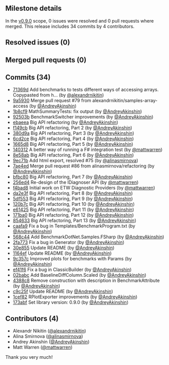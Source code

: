 ## Milestone details

In the [v0.9.0](https://github.com/dotnet/BenchmarkDotNet/issues?q=milestone:v0.9.0) scope, 
0 issues were resolved and 0 pull requests where merged.
This release includes 34 commits by 4 contributors.

## Resolved issues (0)


## Merged pull requests (0)


## Commits (34)

* [71369d](https://github.com/dotnet/BenchmarkDotNet/commit/71369d3bdb3603dafd2a14e4f37002911c3319c9) Add benchmarks to tests different ways of accessing arrays. Copypasted from h... (by [@alexandrnikitin](https://github.com/alexandrnikitin))
* [9a5930](https://github.com/dotnet/BenchmarkDotNet/commit/9a5930bb00079610104b6547bcd327bd812d5653) Merge pull request #79 from alexandrnikitin/samples-array-access (by [@AndreyAkinshin](https://github.com/AndreyAkinshin))
* [1b8cf9](https://github.com/dotnet/BenchmarkDotNet/commit/1b8cf9f4f296721f35f104beec0d7ddbbe755866) MathSummaryTests: fix output (by [@AndreyAkinshin](https://github.com/AndreyAkinshin))
* [92503b](https://github.com/dotnet/BenchmarkDotNet/commit/92503b422ad72fdd9b4984d778d821f35d504673) BenchmarkSwitcher improvements (by [@AndreyAkinshin](https://github.com/AndreyAkinshin))
* [ebaeea](https://github.com/dotnet/BenchmarkDotNet/commit/ebaeea72f253656332d6729adfe1f9ea32187c9f) Big API refactoring (by [@AndreyAkinshin](https://github.com/AndreyAkinshin))
* [f149cb](https://github.com/dotnet/BenchmarkDotNet/commit/f149cb14c864e1b09d2f71e3bf558f9bb59bf77b) Big API refactoring, Part 2 (by [@AndreyAkinshin](https://github.com/AndreyAkinshin))
* [380d9a](https://github.com/dotnet/BenchmarkDotNet/commit/380d9ad255d9fe69646326b7f9e02b970105aeb0) Big API refactoring, Part 3 (by [@AndreyAkinshin](https://github.com/AndreyAkinshin))
* [6cd2ce](https://github.com/dotnet/BenchmarkDotNet/commit/6cd2ce1b958709f621ba1d4de05e815523b8931c) Big API refactoring, Part 4 (by [@AndreyAkinshin](https://github.com/AndreyAkinshin))
* [1665d8](https://github.com/dotnet/BenchmarkDotNet/commit/1665d8afafd219fcc8998a7c6e04cd7ff75ee15f) Big API refactoring, Part 5 (by [@AndreyAkinshin](https://github.com/AndreyAkinshin))
* [140312](https://github.com/dotnet/BenchmarkDotNet/commit/14031268bd8065be41c0b2fb78fac258e9c1fa59) A better way of running a F# integration test (by [@mattwarren](https://github.com/mattwarren))
* [8e58ab](https://github.com/dotnet/BenchmarkDotNet/commit/8e58ab7e9e24f6d180a512af92c12abccec80dd8) Big API refactoring, Part 6 (by [@AndreyAkinshin](https://github.com/AndreyAkinshin))
* [9ec71b](https://github.com/dotnet/BenchmarkDotNet/commit/9ec71b675b53871d1f0a80fd1ae6d6da940d006f) Add html export, resolved #75 (by [@alinasmirnova](https://github.com/alinasmirnova))
* [7ae4ed](https://github.com/dotnet/BenchmarkDotNet/commit/7ae4ed3b78feabcd30bbf0bdf6ace25459e1dc12) Merge pull request #86 from alinasmirnova/refactoring (by [@AndreyAkinshin](https://github.com/AndreyAkinshin))
* [bfbc80](https://github.com/dotnet/BenchmarkDotNet/commit/bfbc807baaf91c612402dc2f31e2e89b5cb45aec) Big API refactoring, Part 7 (by [@AndreyAkinshin](https://github.com/AndreyAkinshin))
* [256ed4](https://github.com/dotnet/BenchmarkDotNet/commit/256ed4027a1a17b7d7aa8095713d0c89ec8565f4) Re-design of the IDiagnoser API (by [@mattwarren](https://github.com/mattwarren))
* [f4bad8](https://github.com/dotnet/BenchmarkDotNet/commit/f4bad8b14da6de475fe15a803d887c78147a19d5) Initial work on ETW Diagnostic Providers (by [@mattwarren](https://github.com/mattwarren))
* [da2e3f](https://github.com/dotnet/BenchmarkDotNet/commit/da2e3f059fff878a8e88b2e1dc756b909ce9631d) Big API refactoring, Part 8 (by [@AndreyAkinshin](https://github.com/AndreyAkinshin))
* [5df553](https://github.com/dotnet/BenchmarkDotNet/commit/5df5532c52e26e9e6a21f65457e88067bbb5364e) Big API refactoring, Part 9 (by [@AndreyAkinshin](https://github.com/AndreyAkinshin))
* [120b7c](https://github.com/dotnet/BenchmarkDotNet/commit/120b7c8bb3720c3a48a26840fcec71c30ab5c7b7) Big API refactoring, Part 10 (by [@AndreyAkinshin](https://github.com/AndreyAkinshin))
* [e61425](https://github.com/dotnet/BenchmarkDotNet/commit/e61425fc02ed209862316c7890f0c4bb3975c00e) Big API refactoring, Part 11 (by [@AndreyAkinshin](https://github.com/AndreyAkinshin))
* [171ba0](https://github.com/dotnet/BenchmarkDotNet/commit/171ba004c6fae589b67228d49c2c7e0b282ec34d) Big API refactoring, Part 12 (by [@AndreyAkinshin](https://github.com/AndreyAkinshin))
* [854633](https://github.com/dotnet/BenchmarkDotNet/commit/854633fb9a9dac6271cf5476d11cd15a1f48c981) Big API refactoring, Part 13 (by [@AndreyAkinshin](https://github.com/AndreyAkinshin))
* [caafa9](https://github.com/dotnet/BenchmarkDotNet/commit/caafa9146cd8d4429b68e27ebf5ae3bfc9159912) Fix a bug in Templates/BenchmarkProgram.txt (by [@AndreyAkinshin](https://github.com/AndreyAkinshin))
* [568c44](https://github.com/dotnet/BenchmarkDotNet/commit/568c4498d35d7974821ad8fcc68eabb429eef99e) Add BenchmarkDotNet.Samples.FSharp (by [@AndreyAkinshin](https://github.com/AndreyAkinshin))
* [2fa773](https://github.com/dotnet/BenchmarkDotNet/commit/2fa773bfa13014cd7535cdc0182b98aa2614e8e3) Fix a bug in Generator (by [@AndreyAkinshin](https://github.com/AndreyAkinshin))
* [30e855](https://github.com/dotnet/BenchmarkDotNet/commit/30e855f1f2fb418f4ff3c2c42e62840cb86c1dde) Update README (by [@AndreyAkinshin](https://github.com/AndreyAkinshin))
* [1164ef](https://github.com/dotnet/BenchmarkDotNet/commit/1164ef822791c42ab7e60354f200904cedb73340) Update README (by [@AndreyAkinshin](https://github.com/AndreyAkinshin))
* [9c357c](https://github.com/dotnet/BenchmarkDotNet/commit/9c357c1c6db6c5148736f51b8ae50f8723446138) Improved plots for benchmarks with Params (by [@AndreyAkinshin](https://github.com/AndreyAkinshin))
* [ef41f6](https://github.com/dotnet/BenchmarkDotNet/commit/ef41f685e7c11447c9182f849692bc29c5114260) Fix a bug in ClassicBuilder (by [@AndreyAkinshin](https://github.com/AndreyAkinshin))
* [02babc](https://github.com/dotnet/BenchmarkDotNet/commit/02babcd9d94a2cdacafe159235ccd24cde472e3d) Add BaselineDiffColumn.Scaled (by [@AndreyAkinshin](https://github.com/AndreyAkinshin))
* [4388c8](https://github.com/dotnet/BenchmarkDotNet/commit/4388c80ff8f78a597825c5a210c154397f5f8a25) Remove construction with description in BenchmarkAttribute (by [@AndreyAkinshin](https://github.com/AndreyAkinshin))
* [c9c25f](https://github.com/dotnet/BenchmarkDotNet/commit/c9c25f4382bc502e76737c60ddb22fbb1a1194ff) Update README (by [@AndreyAkinshin](https://github.com/AndreyAkinshin))
* [1cef82](https://github.com/dotnet/BenchmarkDotNet/commit/1cef824b52930bfd92878c5758007930418b5b1d) RPlotExporter improvements (by [@AndreyAkinshin](https://github.com/AndreyAkinshin))
* [173abf](https://github.com/dotnet/BenchmarkDotNet/commit/173abf26198ca407c773b1a0793e3e7171acee89) Set library version: 0.9.0 (by [@AndreyAkinshin](https://github.com/AndreyAkinshin))

## Contributors (4)

* Alexandr Nikitin ([@alexandrnikitin](https://github.com/alexandrnikitin))
* Alina Smirnova ([@alinasmirnova](https://github.com/alinasmirnova))
* Andrey Akinshin ([@AndreyAkinshin](https://github.com/AndreyAkinshin))
* Matt Warren ([@mattwarren](https://github.com/mattwarren))

Thank you very much!

